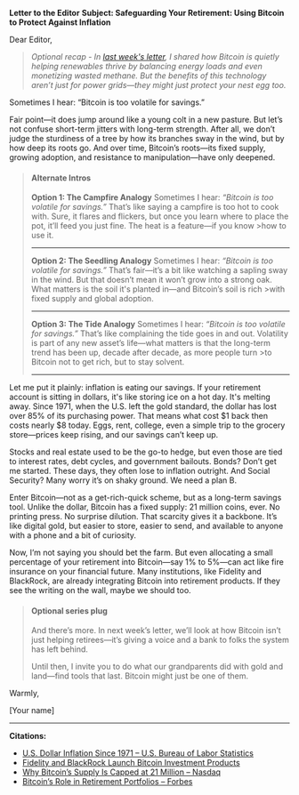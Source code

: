 **Letter to the Editor**
**Subject: Safeguarding Your Retirement: Using Bitcoin to Protect Against Inflation**

Dear Editor,

>_Optional recap - In [last week's letter](./bitcoin-and-renewable-energy.md), I shared how Bitcoin is quietly helping renewables thrive by balancing energy loads and even monetizing wasted methane. But the benefits of this technology aren’t just for power grids—they might just protect your nest egg too._

Sometimes I hear: “Bitcoin is too volatile for savings.”

Fair point—it does jump around like a young colt in a new pasture. But let’s not confuse short-term jitters with long-term strength. After all, we don’t judge the sturdiness of a tree by how its branches sway in the wind, but by how deep its roots go. And over time, Bitcoin’s roots—its fixed supply, growing adoption, and resistance to manipulation—have only deepened.

> #### Alternate Intros
>
> **Option 1: The Campfire Analogy**
>Sometimes I hear: *“Bitcoin is too volatile for savings.”*
>That’s like saying a campfire is too hot to cook with. Sure, it flares and flickers, but once you learn where to place the pot, it’ll feed you just fine. The heat is a feature—if you know >how to use it.
>
> ---
>
>**Option 2: The Seedling Analogy**
>Sometimes I hear: *“Bitcoin is too volatile for savings.”*
>That’s fair—it’s a bit like watching a sapling sway in the wind. But that doesn’t mean it won’t grow into a strong oak. What matters is the soil it's planted in—and Bitcoin’s soil is rich >with fixed supply and global adoption.
>
>---
>
>**Option 3: The Tide Analogy**
>Sometimes I hear: *“Bitcoin is too volatile for savings.”*
>That’s like complaining the tide goes in and out. Volatility is part of any new asset’s life—what matters is that the long-term trend has been up, decade after decade, as more people turn >to Bitcoin not to get rich, but to stay solvent.
>
>---


Let me put it plainly: inflation is eating our savings. If your retirement account is sitting in dollars, it's like storing ice on a hot day. It's melting away. Since 1971, when the U.S. left the gold standard, the dollar has lost over 85% of its purchasing power. That means what cost \$1 back then costs nearly \$8 today. Eggs, rent, college, even a simple trip to the grocery store—prices keep rising, and our savings can’t keep up.

Stocks and real estate used to be the go-to hedge, but even those are tied to interest rates, debt cycles, and government bailouts. Bonds? Don’t get me started. These days, they often lose to inflation outright. And Social Security? Many worry it’s on shaky ground. We need a plan B.

Enter Bitcoin—not as a get-rich-quick scheme, but as a long-term savings tool. Unlike the dollar, Bitcoin has a fixed supply: 21 million coins, ever. No printing press. No surprise dilution. That scarcity gives it a backbone. It’s like digital gold, but easier to store, easier to send, and available to anyone with a phone and a bit of curiosity.

Now, I’m not saying you should bet the farm. But even allocating a small percentage of your retirement into Bitcoin—say 1% to 5%—can act like fire insurance on your financial future. Many institutions, like Fidelity and BlackRock, are already integrating Bitcoin into retirement products. If they see the writing on the wall, maybe we should too.

> #### Optional series plug
> And there’s more. In next week’s letter, we’ll look at how Bitcoin isn’t just helping retirees—it’s giving a voice and a bank to folks the system has left behind.
>
>Until then, I invite you to do what our grandparents did with gold and land—find tools that last. Bitcoin might just be one of them.

Warmly,

[Your name]

---

**Citations:**

* [U.S. Dollar Inflation Since 1971 – U.S. Bureau of Labor Statistics](https://www.bls.gov/data/inflation_calculator.htm)
* [Fidelity and BlackRock Launch Bitcoin Investment Products](https://www.reuters.com/technology/blackrock-launches-bitcoin-trust-2022-08-11/)
* [Why Bitcoin’s Supply Is Capped at 21 Million – Nasdaq](https://www.nasdaq.com/articles/why-bitcoin-has-a-21-million-supply-cap-2021-06-17)
* [Bitcoin’s Role in Retirement Portfolios – Forbes](https://www.forbes.com/sites/ninabambysheva/2022/10/20/how-much-bitcoin-should-you-have-in-your-retirement-portfolio/?sh=7927f7262d57)
